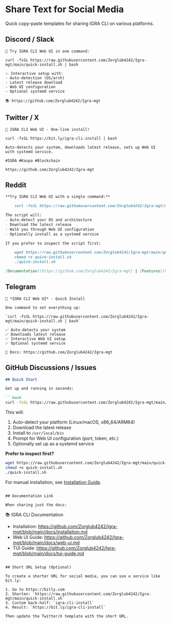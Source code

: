 # Share Text for Social Media

Quick copy-paste templates for sharing IGRA CLI on various platforms.

## Discord / Slack

```
🚀 Try IGRA CLI Web UI in one command:

curl -fsSL https://raw.githubusercontent.com/Zorglub4242/Igra-mgt/main/quick-install.sh | bash

✨ Interactive setup with:
- Auto-detection (OS/arch)
- Latest release download
- Web UI configuration
- Optional systemd service

📚 https://github.com/Zorglub4242/Igra-mgt
```

## Twitter / X

```
🚀 IGRA CLI Web UI - One-line install!

curl -fsSL https://bit.ly/igra-cli-install | bash

Auto-detects your system, downloads latest release, sets up Web UI with systemd service.

#IGRA #Kaspa #Blockchain

https://github.com/Zorglub4242/Igra-mgt
```

## Reddit

```markdown
**Try IGRA CLI Web UI with a single command:**

    curl -fsSL https://raw.githubusercontent.com/Zorglub4242/Igra-mgt/main/quick-install.sh | bash

The script will:
- Auto-detect your OS and architecture
- Download the latest release
- Walk you through Web UI configuration
- Optionally install as a systemd service

If you prefer to inspect the script first:

    wget https://raw.githubusercontent.com/Zorglub4242/Igra-mgt/main/quick-install.sh
    chmod +x quick-install.sh
    ./quick-install.sh

[Documentation](https://github.com/Zorglub4242/Igra-mgt) | [Features](https://github.com/Zorglub4242/Igra-mgt/blob/main/docs/web-ui.md)
```

## Telegram

```
🚀 *IGRA CLI Web UI* - Quick Install

One command to set everything up:

`curl -fsSL https://raw.githubusercontent.com/Zorglub4242/Igra-mgt/main/quick-install.sh | bash`

✅ Auto-detects your system
✅ Downloads latest release
✅ Interactive Web UI setup
✅ Optional systemd service

📖 Docs: https://github.com/Zorglub4242/Igra-mgt
```

## GitHub Discussions / Issues

```markdown
## Quick Start

Get up and running in seconds:

```bash
curl -fsSL https://raw.githubusercontent.com/Zorglub4242/Igra-mgt/main/quick-install.sh | bash
```

This will:
1. Auto-detect your platform (Linux/macOS, x86_64/ARM64)
2. Download the latest release
3. Install to `/usr/local/bin`
4. Prompt for Web UI configuration (port, token, etc.)
5. Optionally set up as a systemd service

**Prefer to inspect first?**
```bash
wget https://raw.githubusercontent.com/Zorglub4242/Igra-mgt/main/quick-install.sh
chmod +x quick-install.sh
./quick-install.sh
```

For manual installation, see [Installation Guide](docs/installation.md).
```

## Documentation Link

When sharing just the docs:

```
📚 IGRA CLI Documentation

- Installation: https://github.com/Zorglub4242/Igra-mgt/blob/main/docs/installation.md
- Web UI Guide: https://github.com/Zorglub4242/Igra-mgt/blob/main/docs/web-ui.md
- TUI Guide: https://github.com/Zorglub4242/Igra-mgt/blob/main/docs/tui-guide.md
```

## Short URL Setup (Optional)

To create a shorter URL for social media, you can use a service like bit.ly:

1. Go to https://bitly.com
2. Shorten: `https://raw.githubusercontent.com/Zorglub4242/Igra-mgt/main/quick-install.sh`
3. Custom back-half: `igra-cli-install`
4. Result: `https://bit.ly/igra-cli-install`

Then update the Twitter/X template with the short URL.
